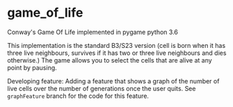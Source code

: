 # game_of_life
Conway's Game Of Life implemented in pygame python 3.6

This implementation is the standard B3/S23 version (cell is born when it has three live neighbours,
survives if it has two or three live neighbours and dies otherwise.)
The game allows you to select the cells that are alive at any point by pausing.


Developing feature:
Adding a feature that shows a graph of the number of live cells over the number of generations once the user quits.
See `graphFeature` branch for the code for this feature.
